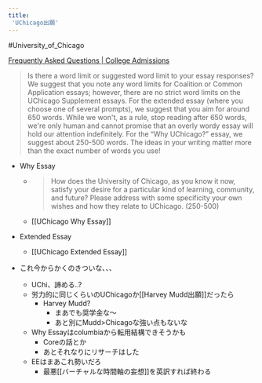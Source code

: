 ```yaml
---
title:
 'UChicago出願'
---
```


#University_of_Chicago

[Frequently Asked Questions | College Admissions](https://collegeadmissions.uchicago.edu/contact/frequently-asked-questions)
>  Is there a word limit or suggested word limit to your essay responses?
>  We suggest that you note any word limits for Coalition or Common Application essays; however, there are no strict word limits on the UChicago Supplement essays. For the extended essay (where you choose one of several prompts), we suggest that you aim for around 650 words. While we won't, as a rule, stop reading after 650 words, we're only human and cannot promise that an overly wordy essay will hold our attention indefinitely. For the “Why UChicago?” essay, we suggest about 250-500 words. The ideas in your writing matter more than the exact number of words you use!

- Why Essay
    - > How does the University of Chicago, as you know it now, satisfy your desire for a particular kind of learning, community, and future? Please address with some specificity your own wishes and how they relate to UChicago. (250-500)
    - [[UChicago Why Essay]]

- Extended Essay
    - [[UChicago Extended Essay]]

- これ今からかくのきついな、、、
    - UChi、諦める..?
    - 労力的に同じくらいのUChicagoか[[Harvey Mudd出願]]だったら
        - Harvey Mudd?
            - まあでも奨学金な〜
            - あと別にMudd>Chicagoな強い点もないな
    - Why Essayはcolumbiaから転用結構できそうかも
        - Coreの話とか
        - あとそれなりにリサーチはした
    - EEはまあこれ勢いだろ
        - 最悪[[バーチャルな時間軸の妄想]]を英訳すれば終わる
